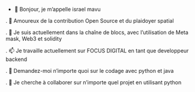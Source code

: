 - 👋 Bonjour, je m’appelle israel mavu

. 👀 Amoureux de la contribution Open Source et du plaidoyer spatial

. 🌱 Je suis actuellement dans la chaîne de blocs, avec l’utilisation de Meta mask, Web3 et solidity

. 📫 Je travaille actuellement sur FOCUS DIGITAL en tant que developpeur backend

. 🌱 Demandez-moi n’importe quoi sur le codage avec python et java

. 💞️ Je cherche à collaborer sur n’importe quel projet en utilisant python
<!---
Mavuisra/Mavuisra is a ✨ special ✨ repository because its `README.md` (this file) appears on your GitHub profile.
You can click the Preview link to take a look at your changes.
--->
